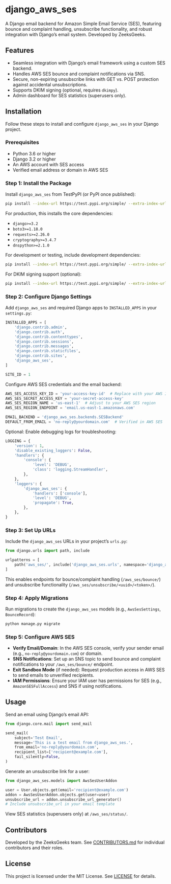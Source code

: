 # django_aws_ses

A Django email backend for Amazon Simple Email Service (SES), featuring bounce and complaint handling, unsubscribe functionality, and robust integration with Django’s email system. Developed by ZeeksGeeks.

## Features
- Seamless integration with Django’s email framework using a custom SES backend.
- Handles AWS SES bounce and complaint notifications via SNS.
- Secure, non-expiring unsubscribe links with GET vs. POST protection against accidental unsubscriptions.
- Supports DKIM signing (optional, requires `dkimpy`).
- Admin dashboard for SES statistics (superusers only).

## Installation

Follow these steps to install and configure `django_aws_ses` in your Django project.

### Prerequisites
- Python 3.6 or higher
- Django 3.2 or higher
- An AWS account with SES access
- Verified email address or domain in AWS SES

### Step 1: Install the Package
Install `django_aws_ses` from TestPyPI (or PyPI once published):

```bash
pip install --index-url https://test.pypi.org/simple/ --extra-index-url https://pypi.org/simple/ django_aws_ses
```

For production, this installs the core dependencies:
- `django>=3.2`
- `boto3>=1.18.0`
- `requests>=2.26.0`
- `cryptography>=3.4.7`
- `dnspython>=2.1.0`

For development or testing, include development dependencies:
```bash
pip install --index-url https://test.pypi.org/simple/ --extra-index-url https://pypi.org/simple/ django_aws_ses[dev]
```

For DKIM signing support (optional):
```bash
pip install --index-url https://test.pypi.org/simple/ --extra-index-url https://pypi.org/simple/ django_aws_ses[dkim]
```

### Step 2: Configure Django Settings
Add `django_aws_ses` and required Django apps to `INSTALLED_APPS` in your `settings.py`:

```python
INSTALLED_APPS = [
    'django.contrib.admin',
    'django.contrib.auth',
    'django.contrib.contenttypes',
    'django.contrib.sessions',
    'django.contrib.messages',
    'django.contrib.staticfiles',
    'django.contrib.sites',
    'django_aws_ses',
]

SITE_ID = 1
```

Configure AWS SES credentials and the email backend:

```python
AWS_SES_ACCESS_KEY_ID = 'your-access-key-id'  # Replace with your AWS IAM credentials
AWS_SES_SECRET_ACCESS_KEY = 'your-secret-access-key'
AWS_SES_REGION_NAME = 'us-east-1'  # Adjust to your AWS SES region
AWS_SES_REGION_ENDPOINT = 'email.us-east-1.amazonaws.com'

EMAIL_BACKEND = 'django_aws_ses.backends.SESBackend'
DEFAULT_FROM_EMAIL = 'no-reply@yourdomain.com'  # Verified in AWS SES
```

Optional: Enable debugging logs for troubleshooting:

```python
LOGGING = {
    'version': 1,
    'disable_existing_loggers': False,
    'handlers': {
        'console': {
            'level': 'DEBUG',
            'class': 'logging.StreamHandler',
        },
    },
    'loggers': {
        'django_aws_ses': {
            'handlers': ['console'],
            'level': 'DEBUG',
            'propagate': True,
        },
    },
}
```

### Step 3: Set Up URLs
Include the `django_aws_ses` URLs in your project’s `urls.py`:

```python
from django.urls import path, include

urlpatterns = [
    path('aws_ses/', include('django_aws_ses.urls', namespace='django_aws_ses')),
]
```

This enables endpoints for bounce/complaint handling (`/aws_ses/bounce/`) and unsubscribe functionality (`/aws_ses/unsubscribe/<uuid>/<token>/`).

### Step 4: Apply Migrations
Run migrations to create the `django_aws_ses` models (e.g., `AwsSesSettings`, `BounceRecord`):

```bash
python manage.py migrate
```

### Step 5: Configure AWS SES
- **Verify Email/Domain**: In the AWS SES console, verify your sender email (e.g., `no-reply@yourdomain.com`) or domain.
- **SNS Notifications**: Set up an SNS topic to send bounce and complaint notifications to your `/aws_ses/bounce/` endpoint.
- **Exit Sandbox Mode** (if needed): Request production access in AWS SES to send emails to unverified recipients.
- **IAM Permissions**: Ensure your IAM user has permissions for SES (e.g., `AmazonSESFullAccess`) and SNS if using notifications.

## Usage
Send an email using Django’s email API:

```python
from django.core.mail import send_mail

send_mail(
    subject='Test Email',
    message='This is a test email from django_aws_ses.',
    from_email='no-reply@yourdomain.com',
    recipient_list=['recipient@example.com'],
    fail_silently=False,
)
```

Generate an unsubscribe link for a user:

```python
from django_aws_ses.models import AwsSesUserAddon

user = User.objects.get(email='recipient@example.com')
addon = AwsSesUserAddon.objects.get(user=user)
unsubscribe_url = addon.unsubscribe_url_generator()
# Include unsubscribe_url in your email template
```

View SES statistics (superusers only) at `/aws_ses/status/`.

## Contributors
Developed by the ZeeksGeeks team. See [CONTRIBUTORS.md](CONTRIBUTORS.md) for individual contributors and their roles.

## License
This project is licensed under the MIT License. See [LICENSE](LICENSE) for details.